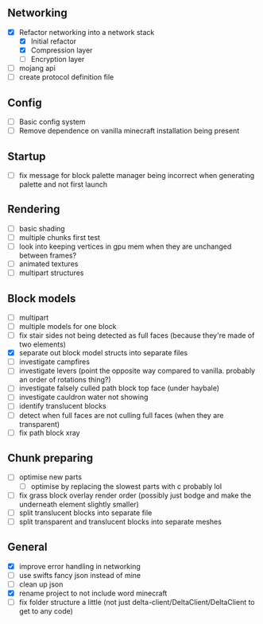 ## Networking

- [x] Refactor networking into a network stack
  - [x] Initial refactor
  - [x] Compression layer
  - [ ] Encryption layer
- [ ] mojang api
- [ ] create protocol definition file

## Config

- [ ] Basic config system
- [ ] Remove dependence on vanilla minecraft installation being present

## Startup

- [ ] fix message for block palette manager being incorrect when generating palette and not first launch

## Rendering

- [ ] basic shading
- [ ] multiple chunks first test
- [ ] look into keeping vertices in gpu mem when they are unchanged between frames?
- [ ] animated textures
- [ ] multipart structures

## Block models

- [ ] multipart
- [ ] multiple models for one block
- [ ] fix stair sides not being detected as full faces (because they're made of two elements)
- [x] separate out block model structs into separate files
- [ ] investigate campfires
- [ ] investigate levers (point the opposite way compared to vanilla. probably an order of rotations thing?)
- [ ] investigate falsely culled path block top face (under haybale)
- [ ] investigate cauldron water not showing
- [ ] identify translucent blocks
- [ ] detect when full faces are not culling full faces (when they are transparent)
- [ ] fix path block xray

## Chunk preparing

- [ ] optimise new parts
  - [ ] optimise by replacing the slowest parts with c probably lol
- [ ] fix grass block overlay render order (possibly just bodge and make the underneath element slightly smaller)
- [ ] split translucent blocks into separate file
- [ ] split transparent and translucent blocks into separate meshes

## General

- [x] improve error handling in networking
- [ ] use swifts fancy json instead of mine
- [ ] clean up json
- [x] rename project to not include word minecraft
- [ ] fix folder structure a little (not just delta-client/DeltaClient/DeltaClient to get to any code)
